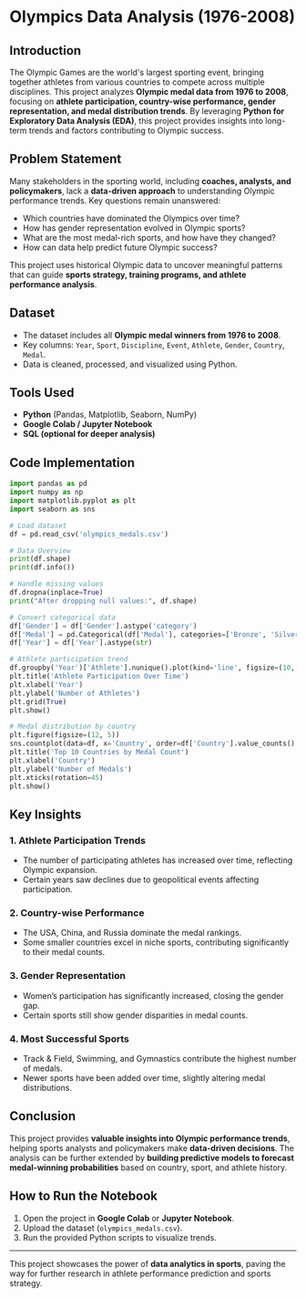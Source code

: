 # Olympics Data Analysis (1976-2008)

## Introduction
The Olympic Games are the world's largest sporting event, bringing together athletes from various countries to compete across multiple disciplines. This project analyzes **Olympic medal data from 1976 to 2008**, focusing on **athlete participation, country-wise performance, gender representation, and medal distribution trends**. By leveraging **Python for Exploratory Data Analysis (EDA)**, this project provides insights into long-term trends and factors contributing to Olympic success.

## Problem Statement
Many stakeholders in the sporting world, including **coaches, analysts, and policymakers**, lack a **data-driven approach** to understanding Olympic performance trends. Key questions remain unanswered:
- Which countries have dominated the Olympics over time?
- How has gender representation evolved in Olympic sports?
- What are the most medal-rich sports, and how have they changed?
- How can data help predict future Olympic success?

This project uses historical Olympic data to uncover meaningful patterns that can guide **sports strategy, training programs, and athlete performance analysis**.

## Dataset
- The dataset includes all **Olympic medal winners from 1976 to 2008**.
- Key columns: `Year`, `Sport`, `Discipline`, `Event`, `Athlete`, `Gender`, `Country`, `Medal`.
- Data is cleaned, processed, and visualized using Python.

## Tools Used
- **Python** (Pandas, Matplotlib, Seaborn, NumPy)
- **Google Colab / Jupyter Notebook**
- **SQL (optional for deeper analysis)**

## Code Implementation
```python
import pandas as pd
import numpy as np
import matplotlib.pyplot as plt
import seaborn as sns

# Load dataset
df = pd.read_csv('olympics_medals.csv')

# Data Overview
print(df.shape)
print(df.info())

# Handle missing values
df.dropna(inplace=True)
print("After dropping null values:", df.shape)

# Convert categorical data
df['Gender'] = df['Gender'].astype('category')
df['Medal'] = pd.Categorical(df['Medal'], categories=['Bronze', 'Silver', 'Gold'], ordered=True)
df['Year'] = df['Year'].astype(str)

# Athlete participation trend
df.groupby('Year')['Athlete'].nunique().plot(kind='line', figsize=(10, 4), color='purple')
plt.title('Athlete Participation Over Time')
plt.xlabel('Year')
plt.ylabel('Number of Athletes')
plt.grid(True)
plt.show()

# Medal distribution by country
plt.figure(figsize=(12, 5))
sns.countplot(data=df, x='Country', order=df['Country'].value_counts().head(10).index, palette='coolwarm')
plt.title('Top 10 Countries by Medal Count')
plt.xlabel('Country')
plt.ylabel('Number of Medals')
plt.xticks(rotation=45)
plt.show()
```

## Key Insights
### **1. Athlete Participation Trends**
- The number of participating athletes has increased over time, reflecting Olympic expansion.
- Certain years saw declines due to geopolitical events affecting participation.

### **2. Country-wise Performance**
- The USA, China, and Russia dominate the medal rankings.
- Some smaller countries excel in niche sports, contributing significantly to their medal counts.

### **3. Gender Representation**
- Women’s participation has significantly increased, closing the gender gap.
- Certain sports still show gender disparities in medal counts.

### **4. Most Successful Sports**
- Track & Field, Swimming, and Gymnastics contribute the highest number of medals.
- Newer sports have been added over time, slightly altering medal distributions.

## Conclusion
This project provides **valuable insights into Olympic performance trends**, helping sports analysts and policymakers make **data-driven decisions**. The analysis can be further extended by **building predictive models to forecast medal-winning probabilities** based on country, sport, and athlete history.

## How to Run the Notebook
1. Open the project in **Google Colab** or **Jupyter Notebook**.
2. Upload the dataset (`olympics_medals.csv`).
3. Run the provided Python scripts to visualize trends.

---
This project showcases the power of **data analytics in sports**, paving the way for further research in athlete performance prediction and sports strategy.
